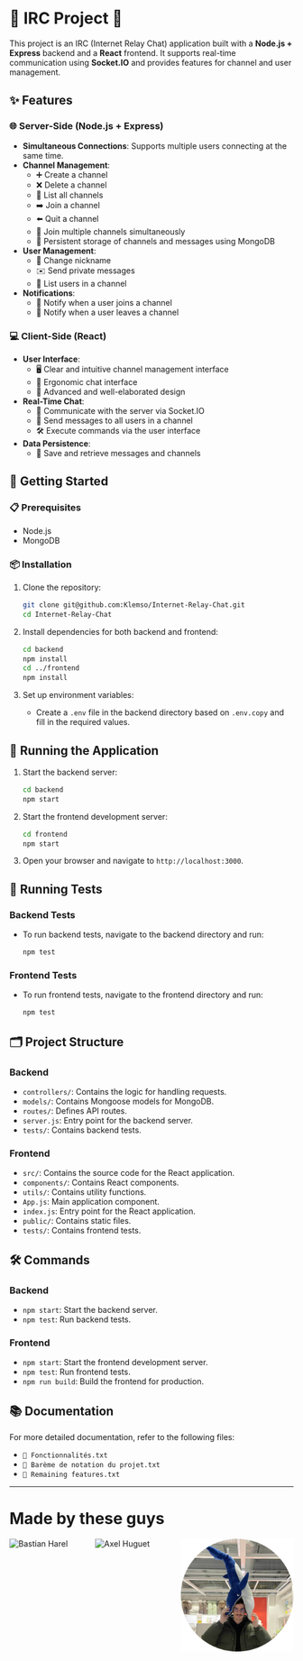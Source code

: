 # 🎉 IRC Project 🎉

This project is an IRC (Internet Relay Chat) application built with a **Node.js + Express** backend and a **React** frontend. It supports real-time communication using **Socket.IO** and provides features for channel and user management.

## ✨ Features

### 🌐 Server-Side (Node.js + Express)
- **Simultaneous Connections**: Supports multiple users connecting at the same time.
- **Channel Management**:
    - ➕ Create a channel
    - ❌ Delete a channel
    - 📜 List all channels
    - ➡️ Join a channel
    - ⬅️ Quit a channel
    - 🔄 Join multiple channels simultaneously
    - 💾 Persistent storage of channels and messages using MongoDB
- **User Management**:
    - 🔄 Change nickname
    - ✉️ Send private messages
    - 👥 List users in a channel
- **Notifications**:
    - 🔔 Notify when a user joins a channel
    - 🔕 Notify when a user leaves a channel

### 💻 Client-Side (React)
- **User Interface**:
    - 🖥️ Clear and intuitive channel management interface
    - 💬 Ergonomic chat interface
    - 🎨 Advanced and well-elaborated design
- **Real-Time Chat**:
    - 🔄 Communicate with the server via Socket.IO
    - 📨 Send messages to all users in a channel
    - 🛠️ Execute commands via the user interface
- **Data Persistence**:
    - 💾 Save and retrieve messages and channels

## 🚀 Getting Started

### 📋 Prerequisites
- Node.js
- MongoDB

### 📦 Installation

1. Clone the repository:
     ```sh
     git clone git@github.com:Klemso/Internet-Relay-Chat.git
     cd Internet-Relay-Chat
     ```

2. Install dependencies for both backend and frontend:
     ```sh
     cd backend
     npm install
     cd ../frontend
     npm install
     ```

3. Set up environment variables:
     - Create a `.env` file in the backend directory based on `.env.copy` and fill in the required values.

## 🏃 Running the Application

1. Start the backend server:
     ```sh
     cd backend
     npm start
     ```

2. Start the frontend development server:
     ```sh
     cd frontend
     npm start
     ```

3. Open your browser and navigate to `http://localhost:3000`.

## 🧪 Running Tests

### Backend Tests
- To run backend tests, navigate to the backend directory and run:
    ```sh
    npm test
    ```

### Frontend Tests
- To run frontend tests, navigate to the frontend directory and run:
    ```sh
    npm test
    ```

## 🗂️ Project Structure

### Backend
- `controllers/`: Contains the logic for handling requests.
- `models/`: Contains Mongoose models for MongoDB.
- `routes/`: Defines API routes.
- `server.js`: Entry point for the backend server.
- `tests/`: Contains backend tests.

### Frontend
- `src/`: Contains the source code for the React application.
- `components/`: Contains React components.
- `utils/`: Contains utility functions.
- `App.js`: Main application component.
- `index.js`: Entry point for the React application.
- `public/`: Contains static files.
- `tests/`: Contains frontend tests.

## 🛠️ Commands

### Backend 
- `npm start`: Start the backend server.
- `npm test`: Run backend tests.

### Frontend
- `npm start`: Start the frontend development server.
- `npm test`: Run frontend tests.
- `npm run build`: Build the frontend for production.

## 📚 Documentation
For more detailed documentation, refer to the following files:
- `📄 Fonctionnalités.txt`
- `📄 Barème de notation du projet.txt`
- `📄 Remaining features.txt`

---

# Made by these guys

<div style="display: flex; justify-content: space-around;">
  <img src="/frontend/public/bastian-tenue-de-plongée-modified.png" alt="Bastian Harel" width="200"/>
  <img src="/frontend/public/axel-modified.png" alt="Axel Huguet" width="200"/>
  <img src="/frontend/public/clement-baleine-modified.png" alt="Clément Lores" width="200"/>
</div>
